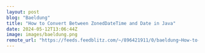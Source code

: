 ```yaml
---
layout: post
blog: "Baeldung"
title: "How to Convert Between ZonedDateTime and Date in Java"
date: 2024-05-12T13:06:44Z
image: images/baeldung.png
remote_url: "https://feeds.feedblitz.com/~/896421911/0/baeldung~How-to-Convert-Between-ZonedDateTime-and-Date-in-Java"
---
```

